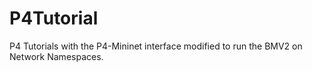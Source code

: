 # P4Tutorial
P4 Tutorials with the P4-Mininet interface modified to run the BMV2 on Network Namespaces.
